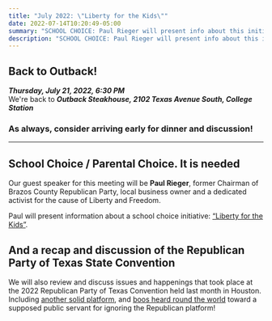 ```yaml
---
title: "July 2022: \"Liberty for the Kids\""
date: 2022-07-14T10:20:49-05:00
summary: "SCHOOL CHOICE: Paul Rieger will present info about this initiative. Plus, a recap of the state convention, boos and all"
description: "SCHOOL CHOICE: Paul Rieger will present info about this initiative. Plus, a recap of the state convention, boos and all"
---
```


## Back to Outback!

**_Thursday, July 21, 2022, 6:30 PM_**  
We're back to **_<strong><span class="hilite">Outback Steakhouse</span></strong>, 2102 Texas Avenue South, College Station_**

### As always, consider arriving early for dinner and discussion!

---

## School Choice / Parental Choice. It is needed

Our guest speaker for this meeting will be **Paul Rieger**, former Chairman of Brazos County Republican Party, local business owner and a dedicated activist for the cause of Liberty and Freedom.   

Paul will present information about a school choice initiative: [“Liberty for the Kids”](http://libertyforthekids.org/).  

## And a recap and discussion of the Republican Party of Texas State Convention

We will also review and discuss issues and happenings that took place at the 2022 Republican Party of Texas Convention held last month in Houston. Including  [another solid platform](https://texasgop.org/wp-content/uploads/2022/07/2022-RPT-Platform.pdf), and [boos heard round the world](https://www.dailymail.co.uk/news/article-10942745/John-Cornyn-says-joking-said-work-immigration-reform-gun-bill.html) toward a supposed public servant for ignoring the Republican platform!  